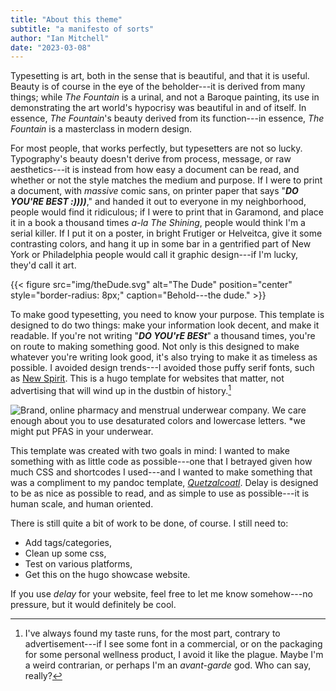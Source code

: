 ```yaml
---
title: "About this theme"
subtitle: "a manifesto of sorts"
author: "Ian Mitchell"
date: "2023-03-08"
---
```


Typesetting is art, both in the sense that is beautiful, and that it is 
useful. Beauty is of course in the eye of the beholder---it is derived
from many things; while *The Fountain* is a urinal, and not a Baroque
painting, its use in demonstrating the art world's hypocrisy was beautiful in 
and of itself. In essence, *The Fountain*'s beauty derived from its
function---in essence, *The Fountain* is a masterclass in modern design.

For most people, that works perfectly, but typesetters are not so lucky.
Typography's beauty doesn't derive from process, message, or raw 
aesthetics---it is instead from how easy a document can be read, and 
whether or not the style matches the medium and purpose. If I were to 
print a document, with *massive* comic sans, on printer paper that says 
"***DO YOU'RE BEST :))))***," and handed it out to everyone in my 
neighborhood, people would find it ridiculous; if I were to print that in 
Garamond, and place it in a book a thousand times *a-la The Shining*, 
people would think I'm a serial killer. If I put it on a poster, in bright 
Frutiger or Helveitca, give it some contrasting colors, and hang it up in 
some bar in a gentrified part of New York or Philadelphia people would call it 
graphic design---if I'm lucky, they'd call it art.

{{< figure src="img/theDude.svg" alt="The Dude" position="center" style="border-radius: 8px;" caption="Behold---the dude." >}}


To make good typesetting, you need to know your purpose. This template is
designed to do two things: make your information look decent, and make it 
readable. If you're not writing "***DO YOU'rE BESt***" a thousand times, 
you're on route to making something good. Not only is this designed to
make whatever you're writing look good, it's also trying to make it as
timeless as possible. I avoided design trends---I avoided those puffy
serif fonts, such as [New Spirit][ns]. This is a hugo template for
websites that matter, not advertising that will wind up in the dustbin of 
history.[^ads]


![Brand, online pharmacy and menstrual underwear company. We care enough
about you to use desaturated colors and lowercase letters. \*we might
put PFAS in your underwear.](img/brand.webp)


This template was created with two goals in mind: I wanted to make something
with as little code as possible---one that I betrayed given how much CSS and
shortcodes I used---and I wanted to make something that was a compliment to
my pandoc template, [*Quetzalcoatl*][quet]. Delay is designed to be as nice
as possible to read, and as simple to use as possible---it is human scale,
and human oriented.

There is still quite a bit of work to be done, of course. I still need to:
+ Add tags/categories,
+ Clean up some css,
+ Test on various platforms,
+ Get this on the hugo showcase website.

If you use *delay* for your website, feel free to let me know somehow---no
pressure, but it would definitely be cool.


[ns]: https://fonts.adobe.com/fonts/new-spirit

[quet]: https://github.com/pretentiousUsername/quetzalcoatl


[^ads]: I've always found my taste runs, for the most part, contrary to 
advertisement---if I see some font in a commercial, or on the packaging for 
some personal wellness product, I avoid it like the plague. Maybe I'm a weird
contrarian, or perhaps I'm an *avant-garde* god. Who can say, really?
